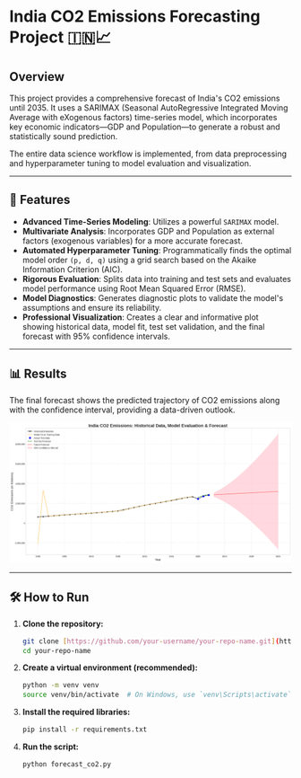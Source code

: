 # India CO2 Emissions Forecasting Project 🇮🇳📈

## Overview

This project provides a comprehensive forecast of India's CO2 emissions until 2035. It uses a SARIMAX (Seasonal AutoRegressive Integrated Moving Average with eXogenous factors) time-series model, which incorporates key economic indicators—GDP and Population—to generate a robust and statistically sound prediction.

The entire data science workflow is implemented, from data preprocessing and hyperparameter tuning to model evaluation and visualization.

---

## 🚀 Features

* **Advanced Time-Series Modeling**: Utilizes a powerful `SARIMAX` model.
* **Multivariate Analysis**: Incorporates GDP and Population as external factors (exogenous variables) for a more accurate forecast.
* **Automated Hyperparameter Tuning**: Programmatically finds the optimal model order `(p, d, q)` using a grid search based on the Akaike Information Criterion (AIC).
* **Rigorous Evaluation**: Splits data into training and test sets and evaluates model performance using Root Mean Squared Error (RMSE).
* **Model Diagnostics**: Generates diagnostic plots to validate the model's assumptions and ensure its reliability.
* **Professional Visualization**: Creates a clear and informative plot showing historical data, model fit, test set validation, and the final forecast with 95% confidence intervals.

---

## 📊 Results

The final forecast shows the predicted trajectory of CO2 emissions along with the confidence interval, providing a data-driven outlook.

![CO2 Forecast Plot](forecast_plot.png)

---

## 🛠️ How to Run

1.  **Clone the repository:**
    ```bash
    git clone [https://github.com/your-username/your-repo-name.git](https://github.com/your-username/your-repo-name.git)
    cd your-repo-name
    ```

2.  **Create a virtual environment (recommended):**
    ```bash
    python -m venv venv
    source venv/bin/activate  # On Windows, use `venv\Scripts\activate`
    ```

3.  **Install the required libraries:**
    ```bash
    pip install -r requirements.txt
    ```

4.  **Run the script:**
    ```bash
    python forecast_co2.py
    ```
